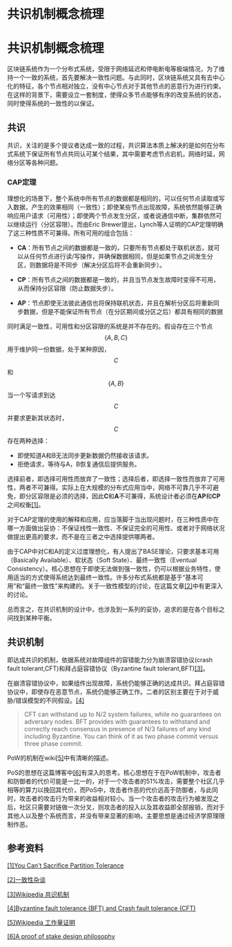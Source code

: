 # 共识机制概念梳理


# 共识机制概念梳理

区块链系统作为一个分布式系统，受限于网络延迟和停电断电等极端情况，为了维持一个一致的系统，首先要解决一致性问题。与此同时，区块链系统又具有去中心化的特征，各个节点相对独立，没有中心节点对于其他节点的恶意行为进行约束。在这样的背景下，需要设立一套制度，使得众多节点能够有序的改变系统的状态，同时使得系统的一致性的以保证。

## 共识

共识，关注的是多个提议者达成一致的过程，共识算法本质上解决的是如何在分布式系统下保证所有节点共同认可某个结果，其中需要考虑节点宕机，网络时延，网络分区等各种问题。

### CAP定理

理想化的场景下，整个系统中所有节点的数据都是相同的，可以任何节点读取或写入数据，产生的效果相同（一致性）；即使某些节点出现故障，系统依然能够正确响应用户请求（可用性）；即使两个节点发生分区，或者说通信中断，集群依然可以继续运行（分区容限）。而由Eric Brewer提出，Lynch等人证明的CAP定理明确了这三种性质不可兼得。所有可用的组合包括：

- **CA**：所有节点之间的数据都是一致的，只要所有节点都处于联机状态，就可以从任何节点进行读/写操作，并确保数据相同，但是如果节点之间发生分区，则数据将是不同步（解决分区后将不会重新同步）。

- **CP**：所有节点之间的数据都是一致的，并且当节点发生故障时变得不可用，从而保持分区容限（防止数据失步）。

- **AP**：节点即使无法彼此通信也将保持联机状态，并且在解析分区后将重新同步数据，但是不能保证所有节点（在分区期间或分区之后）都具有相同的数据

同时满足一致性，可用性和分区容限的系统是并不存在的。假设存在三个节点$$\{A, B, C\}$$用于维护同一份数据，处于某种原因，$$C$$和$$\{A, B\}$$当一个写请求到达$$C$$并要求更新其状态时，$$C$$存在两种选择：

- 即使知道A和B无法同步更新数据仍然接收该请求。
- 拒绝请求，等待与A，B恢复通信后提供服务。

选择前者，即选择可用性而放弃了一致性；选择后者，即选择一致性而放弃了可用性，两者不可兼得。实际上在大规模的分布式应用当中，网络不可靠几乎不可避免，即分区容限是必须的选择，因此**C**和**A**不可兼得，系统设计者必须在**AP**和**CP**之间权衡[[1]](https://codahale.com/you-cant-sacrifice-partition-tolerance/#errata10221010)。

对于CAP定理的使用的解释和应用，应当落脚于当出现问题时，在三种性质中在哪一方面做出妥协：不保证线性一致性、不保证完全的可用性、或者对于网络状况做提出更高的要求，而不是在三者之中选择提供哪两者。

由于CAP中对C和A的定义过度理想化，有人提出了BASE理论，只要求基本可用（Basically Available）、软状态（Soft State）、最终一致性（Eventual Consistency）。核心思想在于即使无法做到强一致性，仍可以根据业务特性，使用适当的方式使得系统达到最终一致性。许多分布式系统都是基于“基本可用”和“最终一致性”来构建的。关于一致性模型的讨论，在这篇文章[[2]](https://wudaijun.com/2018/09/distributed-consistency/)中有更深入的讨论。

总而言之，在共识机制的设计中，也涉及到一系列的妥协，追求的是在各个目标之间找到某种平衡。

## 共识机制

即达成共识的机制，依据系统对故障组件的容错能力分为崩溃容错协议(crash fault tolerant,CFT)和拜占庭容错协议（Byzantine fault tolerant,BFT)[[3]](https://zh.wikipedia.org/wiki/%E5%85%B1%E8%AD%98%E6%A9%9F%E5%88%B6)。

在崩溃容错协议中，如果组件出现故障，系统仍能够正确的达成共识。拜占庭容错协议中，即使存在恶意节点，系统仍能够正确工作。二者的区别主要在于对于威胁/错误模型的不同假设。[[4]](https://stackoverflow.com/questions/56336229/byzantine-fault-tolerance-bft-and-crash-fault-tolerance-cft)

> CFT can withstand up to N/2 system failures, while no guarantees on adversary nodes. BFT provides with guarantees to withstand and correctly reach consensus in presence of N/3 failures of any kind including Byzantine. You can think of it as two phase commit versus three phase commit.

PoW的机制在wiki[[5]](https://zh.wikipedia.org/wiki/%E5%B7%A5%E4%BD%9C%E9%87%8F%E8%AD%89%E6%98%8E)中有清晰的描述。

PoS的思想在这篇博客中[[6]](https://medium.com/@VitalikButerin/a-proof-of-stake-design-philosophy-506585978d51)有深入的思考。核心思想在于在PoW机制中，攻击者和防御者的代价可能是一比一的，对于一个攻击者的51%攻击，需要整个社区几乎相等的算力以挽回其代价，而PoS中，攻击者作恶的代价远高于防御者，与此同时，攻击者的攻击行为带来的收益相对较小。当一个攻击者的攻击行为被发现之后，社区只需要对链做一次分叉，则攻击者的投入以及其收益即全部报销，而对于其他人以及整个系统而言，并没有带来显著的影响，主要思想是通过经济学原理限制作恶。



## 参考资料

[[1]You Can’t Sacrifice Partition Tolerance](https://codahale.com/you-cant-sacrifice-partition-tolerance/#errata10221010)

[[2]一致性杂谈](https://wudaijun.com/2018/09/distributed-consistency/)

[[3]Wikipedia 共识机制](https://zh.wikipedia.org/wiki/%E5%85%B1%E8%AD%98%E6%A9%9F%E5%88%B6)

[[4]Byzantine fault tolerance (BFT) and Crash fault tolerance (CFT)](https://stackoverflow.com/questions/56336229/byzantine-fault-tolerance-bft-and-crash-fault-tolerance-cft)

[[5]Wikipedia 工作量证明](https://zh.wikipedia.org/wiki/%E5%B7%A5%E4%BD%9C%E9%87%8F%E8%AD%89%E6%98%8E)

[[6]A proof of stake design philosophy](https://medium.com/@VitalikButerin/a-proof-of-stake-design-philosophy-506585978d51)
